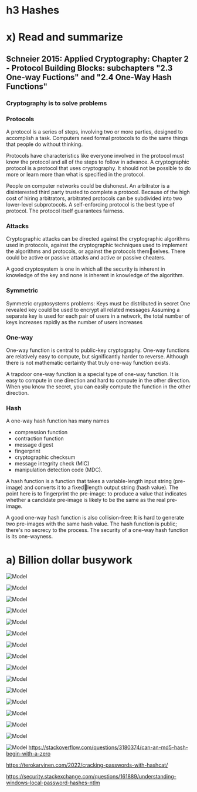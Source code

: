 # h3 Hashes

# x) Read and summarize
## Schneier 2015: Applied Cryptography: Chapter 2 - Protocol Building Blocks: subchapters "2.3 One-way Fuctions" and "2.4 One-Way Hash Functions"

### Cryptography is to solve problems

### Protocols
A protocol is a series of steps, involving two or more parties, designed to
accomplish a task. Computers need formal protocols to do the same things that people do without thinking.

Protocols have characteristics like everyone involved in the protocol must know the protocol and all of the steps to follow in advance. A cryptographic protocol is a protocol that uses cryptography. It should not be possible to do more or learn more than what is specified in the protocol.

People on computer networks could be dishonest. An arbitrator is a disinterested third party trusted to complete a protocol. Because of the high cost of hiring arbitrators, arbitrated protocols can be subdivided into two lower-level subprotocols. A self-enforcing protocol is the best type of protocol. The protocol itself guarantees fairness.

### Attacks
Cryptographic attacks can be directed against the cryptographic algorithms used in protocols, against the cryptographic techniques used to implement the algorithms and protocols, or against the protocols themselves.
There could be active or passive attacks and active or passive cheaters.

A good cryptosystem is one in which all the security is inherent in knowledge of the key and none is inherent in knowledge of the algorithm.

### Symmetric
Symmetric cryptosystems problems:
Keys must be distributed in secret
One revealed key could be used to encrypt all related messages
Assuming a separate key is used for each pair of users in a network, the total number of keys increases rapidly as the number of users increases

### One-way
One-way function is central to public-key cryptography. One-way functions are relatively easy to compute, but significantly harder to reverse. Although there is not mathematic certainty that truly one-way function exists.

A trapdoor one-way function is a special type of one-way function. It is easy to compute in one direction and hard to compute in the other direction. When you know the secret, you can easily compute the function in the other direction.

### Hash
A one-way hash function has many names
- compression function
- contraction function
- message digest
- fingerprint
- cryptographic checksum
- message integrity check (MIC)
- manipulation detection code (MDC).

A hash function is a function that takes a variable-length input string (pre-image) and converts it to a fixedlength output string (hash value). The point here is to fingerprint the pre-image: to produce a value that indicates whether a candidate pre-image is likely to be the same as the real pre-image.

A good one-way hash function is also collision-free: It is hard to generate two pre-images with the same hash value. The hash function is public; there's no secrecy to the process. The security of a one-way hash function is its one-wayness.

# a) Billion dollar busywork

![Model](https://github.com/bek817/TrusttoBlockchain/blob/main/h3keyboard1.JPG)

![Model](https://github.com/bek817/TrusttoBlockchain/blob/main/Diagram.JPG)

![Model](https://github.com/bek817/TrusttoBlockchain/blob/main/Diagram.JPG)

![Model](https://github.com/bek817/TrusttoBlockchain/blob/main/Diagram.JPG)

![Model](https://github.com/bek817/TrusttoBlockchain/blob/main/Diagram.JPG)

![Model](https://github.com/bek817/TrusttoBlockchain/blob/main/Diagram.JPG)

![Model](https://github.com/bek817/TrusttoBlockchain/blob/main/Diagram.JPG)

![Model](https://github.com/bek817/TrusttoBlockchain/blob/main/Diagram.JPG)

![Model](https://github.com/bek817/TrusttoBlockchain/blob/main/Diagram.JPG)

![Model](https://github.com/bek817/TrusttoBlockchain/blob/main/Diagram.JPG)

![Model](https://github.com/bek817/TrusttoBlockchain/blob/main/Diagram.JPG)

![Model](https://github.com/bek817/TrusttoBlockchain/blob/main/Diagram.JPG)

![Model](https://github.com/bek817/TrusttoBlockchain/blob/main/Diagram.JPG)

![Model](https://github.com/bek817/TrusttoBlockchain/blob/main/Diagram.JPG)

![Model](https://github.com/bek817/TrusttoBlockchain/blob/main/Diagram.JPG)

![Model](https://github.com/bek817/TrusttoBlockchain/blob/main/Diagram.JPG)
https://stackoverflow.com/questions/3180374/can-an-md5-hash-begin-with-a-zero



https://terokarvinen.com/2022/cracking-passwords-with-hashcat/



https://security.stackexchange.com/questions/161889/understanding-windows-local-password-hashes-ntlm
